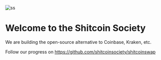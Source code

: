 ![ss](https://github.com/user-attachments/assets/f7c9919f-efd3-412f-a988-ed53d4e2b1b4)

# Welcome to the Shitcoin Society

We are building the open-source alternative to Coinbase, Kraken, etc.

Follow our progress on https://github.com/shitcoinsociety/shitcoinswap
